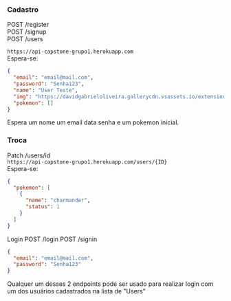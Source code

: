### Cadastro

POST /register<br/>
POST /signup<br/>
POST /users<br/>

`https://api-capstone-grupo1.herokuapp.com`<br/>
Espera-se:

```json
{
  "email": "email@mail.com",
  "password": "Senha123",
  "name": "User Teste",
  "img": "https://davidgabrieloliveira.gallerycdn.vsassets.io/extensions/davidgabrieloliveira/mussumipsum/1.0.0/1567042744450/Microsoft.VisualStudio.Services.Icons.Default",
  "pokemon": []
}
```

Espera um nome um email data senha e um pokemon inicial.

### Troca

Patch /users/id <br/>
`https://api-capstone-grupo1.herokuapp.com/users/{ID}`<br/>
Espera-se:

```json
{
  "pokemon": [
    {
      "name": "charmander",
      "status": 1
    }
  ]
}
```

Login
POST /login
POST /signin

```json
{
  "email": "email@mail.com",
  "password": "Senha123"
}
```

Qualquer um desses 2 endpoints pode ser usado para realizar login com um dos usuários cadastrados na lista de "Users"
